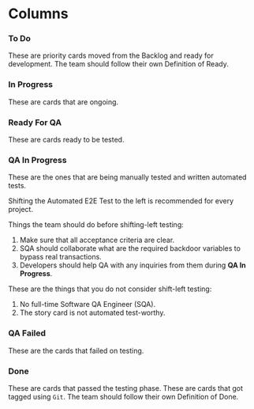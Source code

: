 # Columns

### To Do

These are priority cards moved from the Backlog and ready for development. The team should follow their own Definition of Ready.

### In Progress

These are cards that are ongoing.

### Ready For QA

These are cards ready to be tested.

### QA In Progress

These are the ones that are being manually tested and written automated tests.

Shifting the Automated E2E Test to the left is recommended for every project.

Things the team should do before shifting-left testing:

1. Make sure that all acceptance criteria are clear.
2. SQA should collaborate what are the required backdoor variables to bypass real transactions.
3. Developers should help QA with any inquiries from them during **QA In Progress**.

These are the things that you do not consider shift-left testing:

1. No full-time Software QA Engineer (SQA).
2. The story card is not automated test-worthy.

### QA Failed

These are the cards that failed on testing.

### Done

These are cards that passed the testing phase. These are cards that got tagged using `Git`. The team should follow their own Definition of Done.
